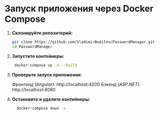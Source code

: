 # Запуск приложения через Docker Compose

1. **Склонируйте репозиторий:**

   ```bash
   git clone https://github.com/VladimirBudilov/PasswordManager.git
   cd PasswordManager
   ```
   
2. **Запустите контейнеры:**
   ```bash
    docker-compose up -d --build 
    ```

3. **Проверьте запуск приложения:**

    *Фронтенд (Angular):* http://localhost:4200 
    *Бэкенд (ASP.NET):* http://localhost:8080 


4. **Остановите и удалите контейнеры:**
    ```bash
      docker-compose down -v
    ```
